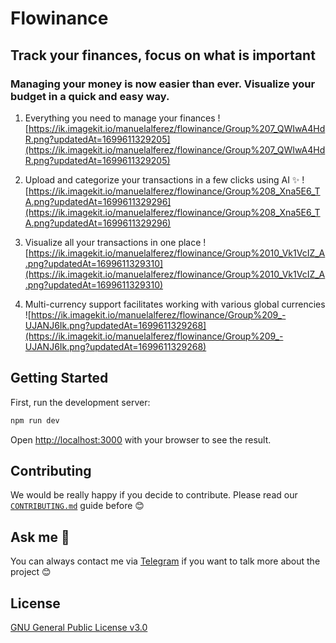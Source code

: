 # Flowinance
## Track your finances, focus on what is important
### Managing your money is now easier than ever. Visualize your budget in a quick and easy way.

1. Everything you need to manage your finances
![https://ik.imagekit.io/manuelalferez/flowinance/Group%207_QWIwA4HdR.png?updatedAt=1699611329205](https://ik.imagekit.io/manuelalferez/flowinance/Group%207_QWIwA4HdR.png?updatedAt=1699611329205)

2. Upload and categorize your transactions in a few clicks using AI ✨
![https://ik.imagekit.io/manuelalferez/flowinance/Group%208_Xna5E6_TA.png?updatedAt=1699611329296](https://ik.imagekit.io/manuelalferez/flowinance/Group%208_Xna5E6_TA.png?updatedAt=1699611329296)

3. Visualize all your transactions in one place
![https://ik.imagekit.io/manuelalferez/flowinance/Group%2010_Vk1VcIZ_A.png?updatedAt=1699611329310](https://ik.imagekit.io/manuelalferez/flowinance/Group%2010_Vk1VcIZ_A.png?updatedAt=1699611329310)

4. Multi-currency support facilitates working with various global currencies
![https://ik.imagekit.io/manuelalferez/flowinance/Group%209_-UJANJ6Ik.png?updatedAt=1699611329268](https://ik.imagekit.io/manuelalferez/flowinance/Group%209_-UJANJ6Ik.png?updatedAt=1699611329268)

## Getting Started

First, run the development server:

```bash
npm run dev
```

Open [http://localhost:3000](http://localhost:3000) with your browser to see the result.

## Contributing

We would be really happy if you decide to contribute. Please read our [`CONTRIBUTING.md`](https://github.com/manuelalferez/chatcus/blob/master/doc/CONTRIBUTING.md) guide before 😊

## Ask me 🤙

You can always contact me via [Telegram](https://t.me/manuelalferez) if you want to talk more about the project 😊

## License 

[GNU General Public License v3.0](https://github.com/manuelalferez/flowinance/blob/master/LICENSE.md)
